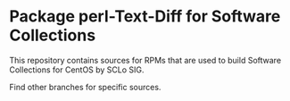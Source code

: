 # Package perl-Text-Diff for Software Collections

This repository contains sources for RPMs that are used
to build Software Collections for CentOS by SCLo SIG.

Find other branches for specific sources.
